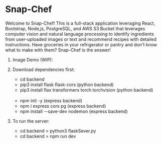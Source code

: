 # Snap-Chef

Welcome to Snap-Chef! This is a full-stack application leveraging React, Bootstrap, Node,js, PostgreSQL, and AWS S3 Bucket that leverages computer vision and natural language processing to identify ingredients from user-uploaded images or text and recommend recipes with detailed instructions. Have groceries in your refrigerator or pantry and don't know what to make with them? Snap-Chef is the answer!

1. Image Demo (WIP):

2. Download dependencies first:<br>

   - cd backend<br>
   - pip3 install flask flask-cors (python backend)<br>
   - pip3 install flax transformers torch torchvision (python backend)<br>
     <br>
   - npm init -y (express backend)<br>
   - npm i express cors pg (express backend)<br>
   - npm install --save-dev nodemon (express backend)<br>

3. To run the server:<br>
   - cd backend > python3 flaskSever.py<br>
   - cd backend > npm run dev<br>
